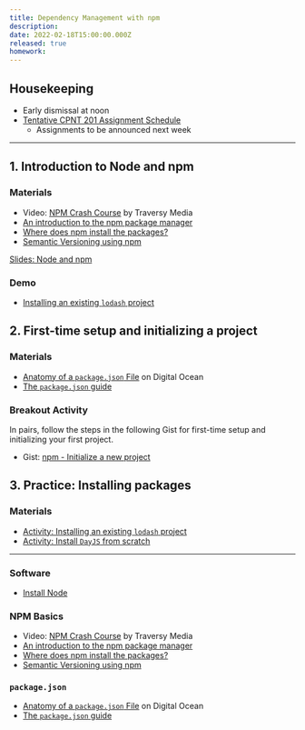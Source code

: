 ```yaml
---
title: Dependency Management with npm
description: 
date: 2022-02-18T15:00:00.000Z
released: true
homework: 
---
```


## Housekeeping
- Early dismissal at noon
- [Tentative CPNT 201 Assignment Schedule](https://sait-wbdv.netlify.app/cpnt-201/assessments)
    - Assignments to be announced next week
---

## 1. Introduction to Node and npm
### Materials
- Video: [NPM Crash Course](https://www.youtube.com/watch?v=jHDhaSSKmB0) by Traversy Media 
- [An introduction to the npm package manager](https://nodejs.dev/learn/an-introduction-to-the-npm-package-manager)
- [Where does npm install the packages?](https://nodejs.dev/learn/where-does-npm-install-the-packages)
- [Semantic Versioning using npm](https://nodejs.dev/learn/semantic-versioning-using-npm)

[Slides: Node and npm](https://sait-wbdv.github.io/slides/w22/cpnt262/js-npm.html)

### Demo
- [Installing an existing `lodash` project](https://github.com/sait-wbdv/hello-npm)

## 2. First-time setup and initializing a project
### Materials
- [Anatomy of a `package.json` File](https://www.digitalocean.com/community/tutorials/nodejs-package-json) on Digital Ocean
- [The `package.json` guide](https://nodejs.dev/learn/the-package-json-guide)

### Breakout Activity
In pairs, follow the steps in the following Gist for first-time setup and initializing your first project.
- Gist: [npm - Initialize a new project](https://gist.github.com/acidtone/f2e901fb4b04bd41aa59755e2de9af4f)

## 3. Practice: Installing packages
### Materials
- [Activity: Installing an existing `lodash` project](https://github.com/sait-wbdv/hello-npm)
- [Activity: Install `DayJS` from scratch](https://gist.github.com/acidtone/232d9c9a0997692483fca51b6f624a61)

---

<home-work :home-work="homework">

### Software
- [Install Node](https://nodejs.org/en/download/)

### NPM Basics
- Video: [NPM Crash Course](https://www.youtube.com/watch?v=jHDhaSSKmB0) by Traversy Media 
- [An introduction to the npm package manager](https://nodejs.dev/learn/an-introduction-to-the-npm-package-manager)
- [Where does npm install the packages?](https://nodejs.dev/learn/where-does-npm-install-the-packages)
- [Semantic Versioning using npm](https://nodejs.dev/learn/semantic-versioning-using-npm)

### `package.json`
- [Anatomy of a `package.json` File](https://www.digitalocean.com/community/tutorials/nodejs-package-json) on Digital Ocean
- [The `package.json` guide](https://nodejs.dev/learn/the-package-json-guide)

</home-work>
